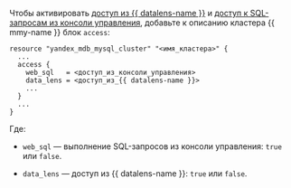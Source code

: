 Чтобы активировать [доступ из {{ datalens-name }}](../../../../managed-mysql/operations/datalens-connect.md) и [доступ к SQL-запросам из консоли управления](../../../../managed-mysql/operations/web-sql-query.md), добавьте к описанию кластера {{ mmy-name }} блок `access`:


```hcl
resource "yandex_mdb_mysql_cluster" "<имя_кластера>" {
  ...
  access {
    web_sql   = <доступ_из_консоли_управления>
    data_lens = <доступ_из_{{ datalens-name }}>
    ...
  }
  ...
}
```



Где:


* `web_sql` — выполнение SQL-запросов из консоли управления: `true` или `false`.


* `data_lens` — доступ из {{ datalens-name }}: `true` или `false`.